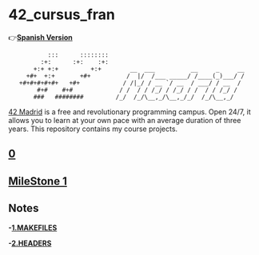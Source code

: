 # 42_cursus_fran
:point_right:**[Spanish Version](README_sp.md)**
    
```
           :::      ::::::::   
         :+:      :+:    :+:   
       +:+ +:+         +:+        __  ___          __     _     __
     +#+  +:+       +#+          /  |/  /___ _____/ /____(_)___/ /
   +#+#+#+#+#+   +#+            / /|_/ / __ `/ __  / ___/ / __  / 
        #+#    #+#             / /  / / /_/ / /_/ / /  / / /_/ /  
       ###   ########         /_/  /_/\__,_/\__,_/_/  /_/\__,_/  
```
[42 Madrid](https://www.42madrid.com/) is a free and revolutionary programming campus. Open 24/7, it allows you to learn at your own pace with an average duration of three years. This repository contains my course projects.

## [0](0)
## [MileStone 1](milestone_1)
## Notes

**-[1.MAKEFILES](documentation/makefile.md)**

**-[2.HEADERS](documentation/header.md)**
